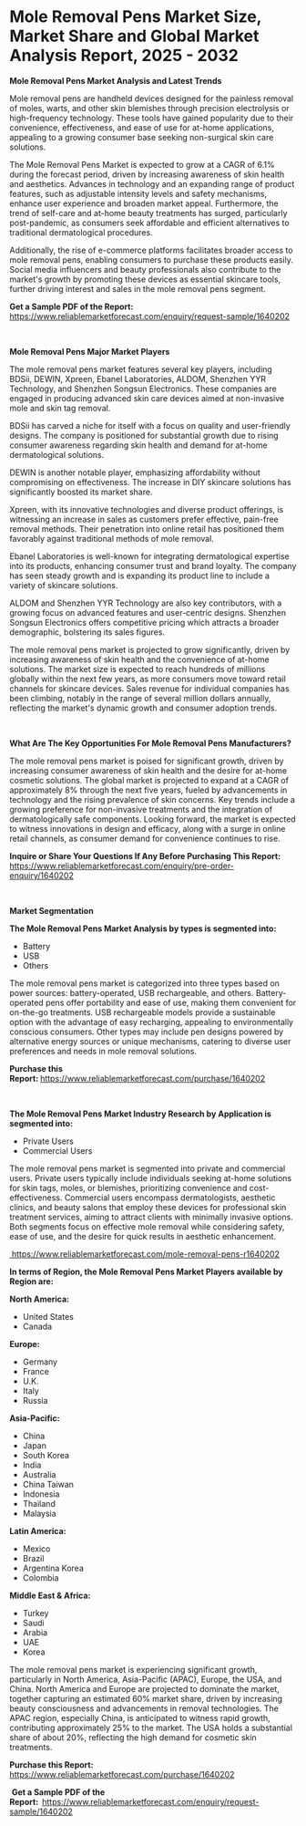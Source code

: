 <p><h1>Mole Removal Pens Market Size, Market Share and Global Market Analysis Report, 2025 - 2032</h1></p><p><strong>Mole Removal Pens Market Analysis and Latest Trends</strong></p>
<p><p>Mole removal pens are handheld devices designed for the painless removal of moles, warts, and other skin blemishes through precision electrolysis or high-frequency technology. These tools have gained popularity due to their convenience, effectiveness, and ease of use for at-home applications, appealing to a growing consumer base seeking non-surgical skin care solutions.</p><p>The Mole Removal Pens Market is expected to grow at a CAGR of 6.1% during the forecast period, driven by increasing awareness of skin health and aesthetics. Advances in technology and an expanding range of product features, such as adjustable intensity levels and safety mechanisms, enhance user experience and broaden market appeal. Furthermore, the trend of self-care and at-home beauty treatments has surged, particularly post-pandemic, as consumers seek affordable and efficient alternatives to traditional dermatological procedures.</p><p>Additionally, the rise of e-commerce platforms facilitates broader access to mole removal pens, enabling consumers to purchase these products easily. Social media influencers and beauty professionals also contribute to the market's growth by promoting these devices as essential skincare tools, further driving interest and sales in the mole removal pens segment.</p></p>
<p><strong>Get a Sample PDF of the Report:&nbsp;</strong> <a href="https://www.reliablemarketforecast.com/enquiry/request-sample/1640202?utm_campaign=3554&utm_medium=2&utm_source=Github&utm_content=ia&utm_term=16042025&utm_id=mole-removal-pens">https://www.reliablemarketforecast.com/enquiry/request-sample/1640202</a></p>
<p>&nbsp;</p>
<p><strong>Mole Removal Pens Major Market Players</strong></p>
<p><p>The mole removal pens market features several key players, including BDSii, DEWIN, Xpreen, Ebanel Laboratories, ALDOM, Shenzhen YYR Technology, and Shenzhen Songsun Electronics. These companies are engaged in producing advanced skin care devices aimed at non-invasive mole and skin tag removal. </p><p>BDSii has carved a niche for itself with a focus on quality and user-friendly designs. The company is positioned for substantial growth due to rising consumer awareness regarding skin health and demand for at-home dermatological solutions.</p><p>DEWIN is another notable player, emphasizing affordability without compromising on effectiveness. The increase in DIY skincare solutions has significantly boosted its market share. </p><p>Xpreen, with its innovative technologies and diverse product offerings, is witnessing an increase in sales as customers prefer effective, pain-free removal methods. Their penetration into online retail has positioned them favorably against traditional methods of mole removal.</p><p>Ebanel Laboratories is well-known for integrating dermatological expertise into its products, enhancing consumer trust and brand loyalty. The company has seen steady growth and is expanding its product line to include a variety of skincare solutions.</p><p>ALDOM and Shenzhen YYR Technology are also key contributors, with a growing focus on advanced features and user-centric designs. Shenzhen Songsun Electronics offers competitive pricing which attracts a broader demographic, bolstering its sales figures.</p><p>The mole removal pens market is projected to grow significantly, driven by increasing awareness of skin health and the convenience of at-home solutions. The market size is expected to reach hundreds of millions globally within the next few years, as more consumers move toward retail channels for skincare devices. Sales revenue for individual companies has been climbing, notably in the range of several million dollars annually, reflecting the market's dynamic growth and consumer adoption trends.</p></p>
<p>&nbsp;</p>
<p><strong>What Are The Key Opportunities For Mole Removal Pens Manufacturers?</strong></p>
<p><p>The mole removal pens market is poised for significant growth, driven by increasing consumer awareness of skin health and the desire for at-home cosmetic solutions. The global market is projected to expand at a CAGR of approximately 8% through the next five years, fueled by advancements in technology and the rising prevalence of skin concerns. Key trends include a growing preference for non-invasive treatments and the integration of dermatologically safe components. Looking forward, the market is expected to witness innovations in design and efficacy, along with a surge in online retail channels, as consumer demand for convenience continues to rise.</p></p>
<p><strong>Inquire or Share Your Questions If Any Before Purchasing This Report:</strong> <a href="https://www.reliablemarketforecast.com/enquiry/pre-order-enquiry/1640202?utm_campaign=3554&utm_medium=2&utm_source=Github&utm_content=ia&utm_term=16042025&utm_id=mole-removal-pens">https://www.reliablemarketforecast.com/enquiry/pre-order-enquiry/1640202</a></p>
<p>&nbsp;</p>
<p><strong>Market Segmentation</strong></p>
<p><strong>The Mole Removal Pens Market Analysis by types is segmented into:</strong></p>
<p><ul><li>Battery</li><li>USB</li><li>Others</li></ul></p>
<p><p>The mole removal pens market is categorized into three types based on power sources: battery-operated, USB rechargeable, and others. Battery-operated pens offer portability and ease of use, making them convenient for on-the-go treatments. USB rechargeable models provide a sustainable option with the advantage of easy recharging, appealing to environmentally conscious consumers. Other types may include pen designs powered by alternative energy sources or unique mechanisms, catering to diverse user preferences and needs in mole removal solutions.</p></p>
<p><strong>Purchase this Report:&nbsp;</strong><a href="https://www.reliablemarketforecast.com/purchase/1640202?utm_campaign=3554&utm_medium=2&utm_source=Github&utm_content=ia&utm_term=16042025&utm_id=mole-removal-pens">https://www.reliablemarketforecast.com/purchase/1640202</a></p>
<p>&nbsp;</p>
<p><strong>The Mole Removal Pens Market Industry Research by Application is segmented into:</strong></p>
<p><ul><li>Private Users</li><li>Commercial Users</li></ul></p>
<p><p>The mole removal pens market is segmented into private and commercial users. Private users typically include individuals seeking at-home solutions for skin tags, moles, or blemishes, prioritizing convenience and cost-effectiveness. Commercial users encompass dermatologists, aesthetic clinics, and beauty salons that employ these devices for professional skin treatment services, aiming to attract clients with minimally invasive options. Both segments focus on effective mole removal while considering safety, ease of use, and the desire for quick results in aesthetic enhancement.</p></p>
<p><a href="https://www.reliablemarketforecast.com/mole-removal-pens-r1640202?utm_campaign=3554&utm_medium=2&utm_source=Github&utm_content=ia&utm_term=16042025&utm_id=mole-removal-pens">&nbsp;https://www.reliablemarketforecast.com/mole-removal-pens-r1640202</a></p>
<p><strong>In terms of Region, the Mole Removal Pens Market Players available by Region are:</strong></p>
<p>
    <p> <strong> North America: </strong>
        <ul>
            <li>United States</li>
            <li>Canada</li>
        </ul>
        </p> 
    <p> <strong> Europe: </strong>
        <ul>
            <li>Germany</li>
            <li>France</li>
            <li>U.K.</li>
            <li>Italy</li>
            <li>Russia</li>
        </ul>
        </p> 
    <p> <strong> Asia-Pacific: </strong>
        <ul>
            <li>China</li>
            <li>Japan</li>
            <li>South Korea</li>
            <li>India</li>
            <li>Australia</li>
            <li>China Taiwan</li>
            <li>Indonesia</li>
            <li>Thailand</li>
            <li>Malaysia</li>
        </ul>
        </p> 
    <p> <strong> Latin America: </strong>
        <ul>
            <li>Mexico</li>
            <li>Brazil</li>
            <li>Argentina Korea</li>
            <li>Colombia</li>
        </ul>
        </p> 
    <p> <strong> Middle East & Africa: </strong>
        <ul>
            <li>Turkey</li>
            <li>Saudi</li>
            <li>Arabia</li>
            <li>UAE</li>
            <li>Korea</li>
        </ul>
    </p>
    </p>
<p><p>The mole removal pens market is experiencing significant growth, particularly in North America, Asia-Pacific (APAC), Europe, the USA, and China. North America and Europe are projected to dominate the market, together capturing an estimated 60% market share, driven by increasing beauty consciousness and advancements in removal technologies. The APAC region, especially China, is anticipated to witness rapid growth, contributing approximately 25% to the market. The USA holds a substantial share of about 20%, reflecting the high demand for cosmetic skin treatments.</p></p>
<p><strong>Purchase this Report: </strong><a href="https://www.reliablemarketforecast.com/purchase/1640202?utm_campaign=3554&utm_medium=2&utm_source=Github&utm_content=ia&utm_term=16042025&utm_id=mole-removal-pens">https://www.reliablemarketforecast.com/purchase/1640202</a></p>
<p>&nbsp;<strong>Get a Sample PDF of the Report:&nbsp;&nbsp;</strong><a href="https://www.reliablemarketforecast.com/enquiry/request-sample/1640202?utm_campaign=3554&utm_medium=2&utm_source=Github&utm_content=ia&utm_term=16042025&utm_id=mole-removal-pens">https://www.reliablemarketforecast.com/enquiry/request-sample/1640202</a></p>
<p><strong></strong></p>
<p><p></p><p></p><p></p></p>